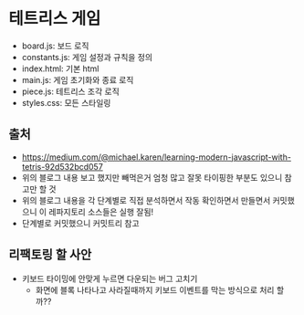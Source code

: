 # 테트리스 게임
- board.js: 보드 로직
- constants.js: 게임 설정과 규칙을 정의
- index.html: 기본 html
- main.js: 게임 초기화와 종료 로직
- piece.js: 테트리스 조각 로직
- styles.css: 모든 스타일링

## 출처 
- https://medium.com/@michael.karen/learning-modern-javascript-with-tetris-92d532bcd057
- 위의 블로그 내용 보고 했지만 빼먹은거 엄청 많고 잘못 타이핑한 부분도 있으니 참고만 할 것
- 위의 블로그 내용을 각 단계별로 직접 분석하면서 작동 확인하면서 만들면서 커밋했으니 이 레파지토리 소스들은 실행 잘됨!
- 단계별로 커밋했으니 커밋트리 참고

## 리팩토링 할 사안
- 키보드 타이밍에 안맞게 누르면 다운되는 버그 고치기
  - 화면에 블록 나타나고 사라질때까지 키보드 이벤트를 막는 방식으로 처리 할까??